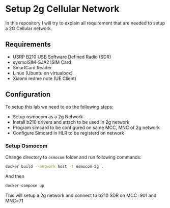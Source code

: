 # Setup 2g Cellular Network
In this repository I will try to explain all requirement that are needed to setup a 2G Cellular network.

## Requirements

- USRP B210 USB Software Defined Radio (SDR)
- sysmoISIM-SJA2 ISIM Card 
- SmartCard Reader
- Linux (Ubuntu on virtualbox)
- Xiaomi redme note (UE Client)

## Configuration

To setup this lab we need to do the following steps:

- Setup osmocom as a 2g Network
- Install b210 drivers and attach to be used in 2g network
- Program simcard to be configured on same MCC, MNC of 2g network
- Configure Simcard in HLR to be registerd on network

### Setup Osmocom

Change directory to `osmocom` folder and run following commands:
```bash
docker build --network host -t osmocom-2g .
```
And then
```bash
docker-compose up 
```

This will setup a 2g network and connect to b210 SDR on MCC=901 and MNC=71
